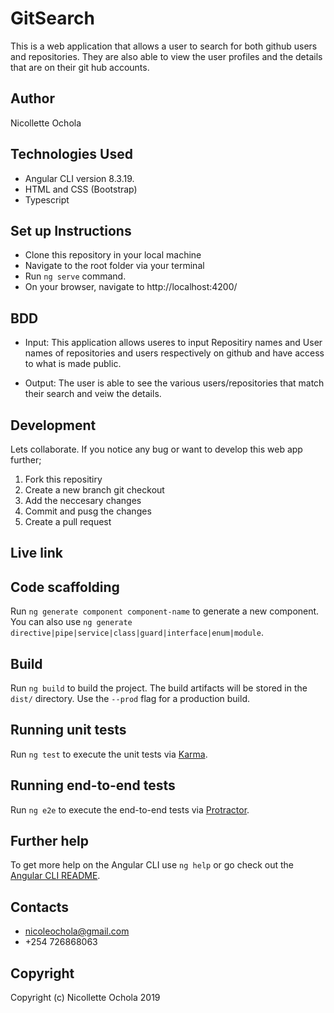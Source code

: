 # GitSearch
This is a web application that allows a user to search for both github users and repositories. They are also able to view the user profiles and the details that are on their git hub accounts.

## Author
Nicollette Ochola

## Technologies Used
- Angular CLI version 8.3.19.
- HTML and CSS (Bootstrap)
- Typescript

## Set up Instructions
- Clone this repository in your local machine
- Navigate to the root folder via your terminal
- Run `ng serve` command.
- On your browser, navigate to http://localhost:4200/

## BDD 
- Input: This application allows useres to input Repositiry names and User names of repositories and users respectively on github and have access to what is made public.

- Output: The user is able to see the various users/repositories that match their search and veiw the details.

## Development 
Lets collaborate. If you notice any bug or want to develop this web app further;

1. Fork this repositiry
2. Create a new branch git checkout <branch-name>
3. Add the neccesary changes
4. Commit and pusg the changes
5. Create a pull request

## Live link
## Code scaffolding

Run `ng generate component component-name` to generate a new component. You can also use `ng generate directive|pipe|service|class|guard|interface|enum|module`.

## Build

Run `ng build` to build the project. The build artifacts will be stored in the `dist/` directory. Use the `--prod` flag for a production build.

## Running unit tests

Run `ng test` to execute the unit tests via [Karma](https://karma-runner.github.io).

## Running end-to-end tests

Run `ng e2e` to execute the end-to-end tests via [Protractor](http://www.protractortest.org/).

## Further help

To get more help on the Angular CLI use `ng help` or go check out the [Angular CLI README](https://github.com/angular/angular-cli/blob/master/README.md).

## Contacts
- nicoleochola@gmail.com
- +254 726868063

## Copyright

Copyright (c) Nicollette Ochola 2019